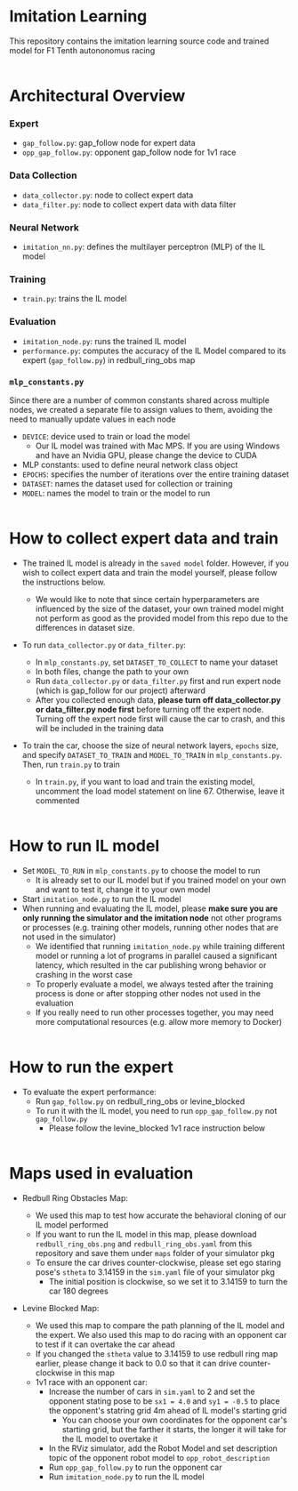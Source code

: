 # Imitation Learning
This repository contains the imitation learning source code and trained model for F1 Tenth autononomus racing <br><br>

# Architectural Overview

### Expert 
- `gap_follow.py`: gap_follow node for expert data
- `opp_gap_follow.py`: opponent gap_follow node for 1v1 race 

### Data Collection
- `data_collector.py`: node to collect expert data 
- `data_filter.py`: node to collect expert data with data filter

### Neural Network
- `imitation_nn.py`: defines the multilayer perceptron (MLP) of the IL model

### Training
- `train.py`: trains the IL model

### Evaluation
- `imitation_node.py`: runs the trained IL model
- `performance.py`: computes the accuracy of the IL Model compared to its expert (`gap_follow.py`) in redbull_ring_obs map

### `mlp_constants.py`
Since there are a number of common constants shared across multiple nodes, we created a separate file to assign values to them, avoiding the need to manually update values in each node

- `DEVICE`: device used to train or load the model
    - Our IL model was trained with Mac MPS. If you are using Windows and have an Nvidia GPU, please change the device to CUDA
- MLP constants: used to define neural network class object
- `EPOCHS`: specifies the number of iterations over the entire training dataset
- `DATASET`: names the dataset used for collection or training
- `MODEL`: names the model to train or the model to run <br><br>


# How to collect expert data and train 
- The trained IL model is already in the `saved model` folder. However, if you wish to collect expert data and train the model yourself, please follow the instructions below.
    - We would like to note that since certain hyperparameters are influenced by the size of the dataset, your own trained model might not perform as good as the provided model from this repo due to the differences in dataset size. 
- To run `data_collector.py` or `data_filter.py`:
    - In `mlp_constants.py`, set `DATASET_TO_COLLECT` to name your dataset
    - In both files, change the path to your own
    - Run `data_collector.py` or `data_filter.py` first and run expert node (which is gap_follow for our project) afterward
    - After you collected enough data, __please turn off data_collector.py or data_filter.py node first__ before turning off the expert node. Turning off the expert node first will cause the car to crash, and this will be included in the training data

-  To train the car, choose the size of neural network layers, `epochs` size, and specify `DATASET_TO_TRAIN` and `MODEL_TO_TRAIN` in `mlp_constants.py`. Then, run `train.py` to train 
    - In `train.py`, if you want to load and train the existing model, uncomment the load model statement on line 67. Otherwise, leave it commented <br><br>



# How to run IL model 
- Set `MODEL_TO_RUN` in `mlp_constants.py` to choose the model to run
    - It is already set to our IL model but if you trained model on your own and want to test it, change it to your own model
- Start `imitation_node.py` to run the IL model
- When running and evaluating the IL model, please __make sure you are only running the simulator and the imitation node__ not other programs or processes (e.g. training other models, running other nodes that are not used in the simulator)
    - We identified that running `imitation_node.py` while training different model or running a lot of programs in parallel caused a significant latency, which resulted in the car publishing wrong behavior or crashing in the worst case
    - To properly evaluate a model, we always tested after the training process is done or after stopping other nodes not used in the evaluation 
    - If you really need to run other processes together, you may need more computational resources (e.g. allow more memory to Docker)<br><br>

# How to run the expert
- To evaluate the expert performance:
    - Run `gap_follow.py` on redbull_ring_obs or levine_blocked
    - To run it with the IL model, you need to run `opp_gap_follow.py` not `gap_follow.py`
        - Please follow the levine_blocked 1v1 race instruction below <br><br>

# Maps used in evaluation
- Redbull Ring Obstacles Map:
    - We used this map to test how accurate the behavioral cloning of our IL model performed
    - If you want to run the IL model in this map, please download `redbull_ring_obs.png` and `redbull_ring_obs.yaml` from this repository and save them under `maps` folder of your simulator pkg
    - To ensure the car drives counter-clockwise, please set ego staring pose's `stheta` to 3.14159 in the `sim.yaml` file of your simulator pkg
        - The initial position is clockwise, so we set it to 3.14159 to turn the car 180 degrees

- Levine Blocked Map:
    - We used this map to compare the path planning of the IL model and the expert. We also used this map to do racing with an opponent car to test if it can overtake the car ahead
    - If you changed the `stheta` value to 3.14159 to use redbull ring map earlier, please change it back to 0.0 so that it can drive counter-clockwise in this map
    - 1v1 race with an opponent car:
        - Increase the number of cars in `sim.yaml` to 2 and set the opponent stating pose to be `sx1 = 4.0` and `sy1 = -0.5` to place the opponent's statring grid 4m ahead of IL model's starting grid
            - You can choose your own coordinates for the opponent car's starting grid, but the farther it starts, the longer it will take for the IL model to overtake it
        - In the RViz simulator, add the Robot Model and set description topic of the opponent robot model to `opp_robot_description`
        - Run `opp_gap_follow.py` to run the opponent car
        - Run `imitation_node.py` to run the IL model





